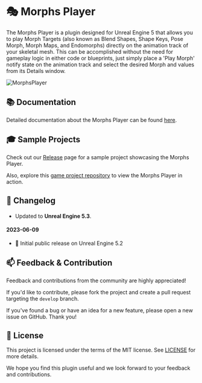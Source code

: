 # 🎭 Morphs Player

The Morphs Player is a plugin designed for Unreal Engine 5 that allows you to play Morph Targets (also known as Blend Shapes, Shape Keys, Pose Morph, Morph Maps, and Endomorphs) directly on the animation track of your skeletal mesh. This can be accomplished without the need for gameplay logic in either code or blueprints, just simply place a 'Play Morph' notify state on the animation track and select the desired Morph and values from its Details window.

![MorphsPlayer](https://github.com/JanSeliv/MorphsPlayer/assets/20540872/c7cd5192-23a3-4893-be5d-27f43cee7ba4)

## 📚 Documentation

Detailed documentation about the Morphs Player can be found [here](https://docs.google.com/document/d/1y_-5EBKOT_pD09Llfk0k2MWhMHygpvcXvMdpkwdwVG4).

## 🎓 Sample Projects

Check out our [Release](https://github.com/JanSeliv/MorphsPlayer/releases) page for a sample project showcasing the Morphs Player.

Also, explore this [game project repository](https://github.com/JanSeliv/Bomber) to view the Morphs Player in action.

## 📅 Changelog
####
- Updated to **Unreal Engine 5.3**.
#### 2023-06-09
- 🎉 Initial public release on Unreal Engine 5.2

## 📫 Feedback & Contribution

Feedback and contributions from the community are highly appreciated!

If you'd like to contribute, please fork the project and create a pull request targeting the `develop` branch.

If you've found a bug or have an idea for a new feature, please open a new issue on GitHub. Thank you!

## 📜 License

This project is licensed under the terms of the MIT license. See [LICENSE](LICENSE) for more details.

We hope you find this plugin useful and we look forward to your feedback and contributions.
